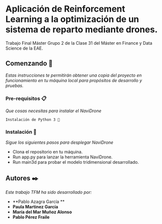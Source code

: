 # Aplicación de Reinforcement Learning a la optimización de un sistema de reparto mediante drones.

Trabajo Final Máster Grupo 2 de la Clase 31 del Máster en Finance y Data Science de la EAE.

## Comenzando 🚀

_Estas instrucciones te permitirán obtener una copia del proyecto en funcionamiento en tu máquina local para propósitos de desarrollo y pruebas._

### Pre-requisitos 📋

_Que cosas necesitas para instalar el NaviDrone_

```
Instalación de Python 3 🐍 
```

### Instalación 🔧

_Sigue los siguientes pasos para desplegar NaviDrone_
* Clona el repositorio en tu máquina.
* Run app.py para lanzar la herramienta NaviDrone.
* Run main3d para probar el modelo tridimensional desarrollado.

## Autores ✒️

_Este trabajo TFM ha sido desarrollado por:_

* **Pablo Azagra García **
* **Paula Martinez García** 
* **María del Mar Muñoz Alonso** 
* **Pablo Pérez Fraile** 
